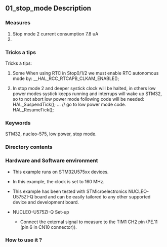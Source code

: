 ## <b>01_stop_mode Description</b>


### <b>Measures</b>
1) Stop mode 2 current consumption 7.8 uA
2)

### <b>Tricks a tips</b>
  
  
Tricks a tips:
  
1) Some When using RTC in Stop0/1/2 we must enable RTC autonomous mode by:
   __HAL_RCC_RTCAPB_CLKAM_ENABLE();
  
2) In stop mode 2 and deeper systick clock will be halted, in others low
   power modes systick keeps running and interrups will wake up STM32, so to
   not abort low power mode following code will be needed:
   HAL_SuspendTick();
   ... // go to low power mode code.
   HAL_ResumeTick();


### <b>Keywords</b>

STM32, nucleo-575, low power, stop mode.

### <b>Directory contents</b>

  
### <b>Hardware and Software environment</b>

  - This example runs on STM32U575xx devices.
  - In this example, the clock is set to 160 MHz.

  - This example has been tested with STMicroelectronics NUCLEO-U575ZI-Q
    board and can be easily tailored to any other supported device 
    and development board.

  - NUCLEO-U575ZI-Q Set-up
    - Connect the external signal to measure to the TIM1 CH2 pin (PE.11 (pin 6 in CN10 connector)).

### <b>How to use it ?</b>


